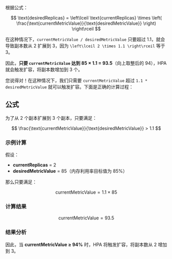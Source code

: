 根据公式：

$$
\text{desiredReplicas} = \left\lceil \text{currentReplicas} \times \left( \frac{\text{currentMetricValue}}{\text{desiredMetricValue}} \right) \right\rceil
$$

在这种情况下，`currentMetricValue / desiredMetricValue` 只要超过 1.1，就会导致副本数从 2 扩展到 3，因为 `\left\lceil 2 \times 1.1 \right\rceil` 等于 3。

因此，**只要 `currentMetricValue` 达到 85 × 1.1 = 93.5**（向上取整后的 94），HPA 就会触发扩容，将副本数增加到 3 个。

您说得对！在这种情况下，我们只需要 `currentMetricValue` 超过 `1.1 * desiredMetricValue` 就可以触发扩容。下面是正确的计算过程：

## 公式

为了从 2 个副本扩展到 3 个副本，只要满足：

$$
\frac{\text{currentMetricValue}}{\text{desiredMetricValue}} > 1.1
$$

### 示例计算

假设：

- **currentReplicas** = 2
- **desiredMetricValue** = 85（内存利用率目标值为 85%）

那么只要满足：

$$
\text{currentMetricValue} = 1.1 \times 85
$$

### 计算结果

$$
\text{currentMetricValue} = 93.5
$$

### 结果分析

因此，当 **currentMetricValue ≥ 94%** 时，HPA 将触发扩容，将副本数从 2 增加到 3。
